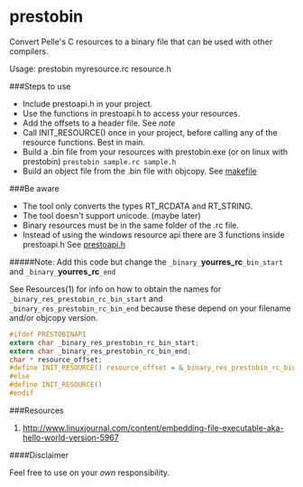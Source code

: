 prestobin
=========

Convert Pelle's C resources to a binary file that can be used with other compilers.

Usage: prestobin myresource.rc resource.h

###Steps to use

* Include prestoapi.h in your project.
* Use the functions in prestoapi.h to access your resources.
* Add the offsets to a header file. See *note*
* Call INIT_RESOURCE() once in your project, before calling any of the resource functions. Best in main.
* Build a .bin file from your resources with prestobin.exe (or on linux with prestobin)
  `prestobin sample.rc sample.h`
* Build an object file from the .bin file with objcopy. See [makefile](https://github.com/Vozzie/prestobin/blob/master/makefile)
 
###Be aware

* The tool only converts the types RT_RCDATA and RT_STRING.
* The tool doesn't support unicode. (maybe later)
* Binary resources must be in the same folder of the .rc file.
* Instead of using the windows resource api there are 3 functions inside prestoapi.h
See [prestoapi.h](https://github.com/Vozzie/prestobin/blob/master/inc/prestoapi.h)

#####Note: Add this code but change the `_binary_`**yourres_rc**`_bin_start` and `_binary_`**yourres_rc**`_end` 

See Resources(1) for info on how to obtain the names for `_binary_res_prestobin_rc_bin_start` and `_binary_res_prestobin_rc_bin_end` because these depend on your filename and/or objcopy version.

```C
#ifdef PRESTOBINAPI
extern char _binary_res_prestobin_rc_bin_start;
extern char _binary_res_prestobin_rc_bin_end;
char * resource_offset;
#define INIT_RESOURCE() resource_offset = &_binary_res_prestobin_rc_bin_start;
#else
#define INIT_RESOURCE() 
#endif
```

###Resources

1. http://www.linuxjournal.com/content/embedding-file-executable-aka-hello-world-version-5967

####Disclaimer

Feel free to use on your *own* responsibility.
